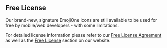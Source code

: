 ## Free License

Our brand-new, signature EmojiOne icons are still available to be used for free by mobile/web developers - with some limitations.
 
For detailed license information please refer to our [Free License Agreement](https://d2gx6z0drfblcq.cloudfront.net/license-free.pdf) as well as the [Free License](https://www.emojione.com/developers/free-license) section on our website.


